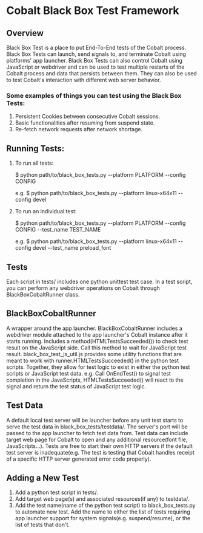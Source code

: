 # Cobalt Black Box Test Framework

## Overview

Black Box Test is a place to put End-To-End tests of the Cobalt process. Black
Box Tests can launch, send signals to, and terminate Cobalt using platforms'
app launcher. Black Box Tests can also control Cobalt using JavaScript or
webdriver and can be used to test multiple restarts of the Cobalt process and
data that persists between them. They can also be used to test Cobalt's
interaction with different web server behavior.

### Some examples of things you can test using the Black Box Tests:
  1. Persistent Cookies between consecutive Cobalt sessions.
  2. Basic functionalities after resuming from suspend state.
  3. Re-fetch network requests after network shortage.


## Running Tests:

  1. To run all tests:

     $ python path/to/black_box_tests.py --platform PLATFORM --config CONFIG

     e.g.
     $ python path/to/black_box_tests.py --platform linux-x64x11 --config
       devel


  2. To run an individual test:

     $ python path/to/black_box_tests.py --platform PLATFORM --config CONFIG
       --test_name TEST_NAME

     e.g.
     $ python path/to/black_box_tests.py --platform linux-x64x11 --config devel
       --test_name preload_font


## Tests

Each script in tests/ includes one python unittest test case.
In a test script, you can perform any webdriver operations on Cobalt through
BlackBoxCobaltRunner class.


## BlackBoxCobaltRunner

A wrapper around the app launcher. BlackBoxCobaltRunner includes a webdriver
module attached to the app launcher's Cobalt instance after it starts running.
Includes a method(HTMLTestsSucceeded()) to check test result on the JavaScript
side. Call this method to wait for JavaScript test result.
black_box_test_js_util.js provides some utility functions that are meant to
work with runner.HTMLTestsSucceeded() in the python test scripts. Together,
they allow for test logic to exist in either the python test scripts or
JavaScript test data.
e.g. Call OnEndTest() to signal test completion in the JavaScripts,
HTMLTestsSucceeded() will react to the signal and return the test status of
JavaScript test logic.


## Test Data

A default local test server will be launcher before any unit test starts to
serve the test data in black_box_tests/testdata/. The server's port will be
passed to the app launcher to fetch test data from.
Test data can include target web page for Cobalt to open and any additional
resource(font file, JavaScripts...).
Tests are free to start their own HTTP servers if the default test server is
inadequate(e.g. The test is testing that Cobalt handles receipt of a specific
HTTP server generated error code properly).


## Adding a New Test

  1. Add a python test script in tests/.
  2. Add target web page(s) and associated resources(if any) to testdata/.
  3. Add the test name(name of the python test script) to black_box_tests.py
     to automate new test. Add the name to either the list of tests requiring
     app launcher support for system signals(e.g. suspend/resume), or the list
     of tests that don't.
